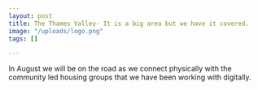 ```yaml
---
layout: post
title: The Thames Valley- It is a big area but we have it covered.
image: "/uploads/logo.png"
tags: []

---
```

In August we will be on the road as we connect physically with the community led housing groups that we have been working with digitally.